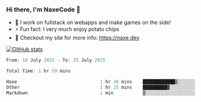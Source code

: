 ### Hi there, I'm NaxeCode 👋
- 🔭 I work on fullstack on webapps and make games on the side!
- ⚡ Fun fact: I very much enjoy potato chips
- 🔋 Checkout my site for more info: https://naxe.dev

[![GitHub stats](https://github-readme-stats.vercel.app/api?username=naxecode&theme=onedark)](https://naxe.dev)

<!--START_SECTION:waka-->

```csharp
From: 18 July 2025 - To: 25 July 2025

Total Time: 1 hr 59 mins

Haxe                               1 hr 36 mins    ████████████▒░░░░░░░░░░░░   49.84 %
Other                              1 hr 15 mins    █████████▓░░░░░░░░░░░░░░░   38.66 %
Markdown                           1 min           ▒░░░░░░░░░░░░░░░░░░░░░░░░   00.80 %
```

<!--END_SECTION:waka-->



<!--
**NaxeCode/NaxeCode** is a ✨ _special_ ✨ repository because its `README.md` (this file) appears on your GitHub profile.

Here are some ideas to get you started:

- 🔭 I’m currently working on Web apps for indie games!
- 🌱 I’m currently mastering C#
- 👯 I’m looking to collaborate on ...
- 🤔 I’m looking for help with ...
- 💬 Ask me about ...
- 📫 How to reach me: ...
- 😄 Pronouns: ...
- ⚡ Fun fact: I love chips
-->
